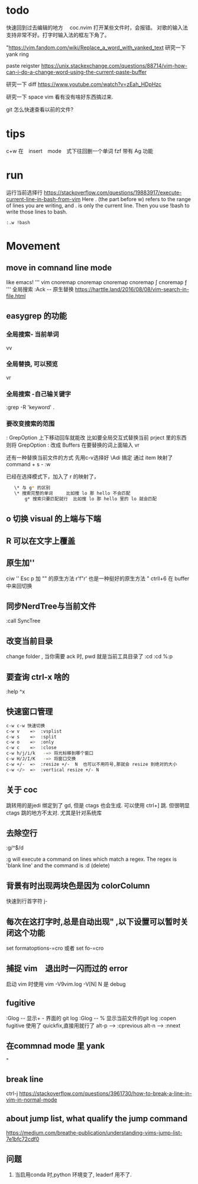 # todo                            
快速回到过去编辑的地方　
coc.nvim 打开某些文件时，会报错。
对歌的输入法支持非常不好。打字时输入法的框左下角了。　

"https://vim.fandom.com/wiki/Replace_a_word_with_yanked_text
研究一下 yank ring

paste  reigster 
https://unix.stackexchange.com/questions/88714/vim-how-can-i-do-a-change-word-using-the-current-paste-buffer

研究一下 diff
https://www.youtube.com/watch?v=zEah_HDpHzc

研究一下 space vim  看有没有啥好东西搞过来.

git 怎么快速查看以前的文件?
# tips                            
c+w 在　insert　mode　式下往回删一个单词
fzf 带有 Ag 功能
# run
运行当前选择行
https://stackoverflow.com/questions/19883917/execute-current-line-in-bash-from-vim
Here . (the part before w) refers to the range of lines you are writing, and . is only the current line. Then you use !bash to write those lines to bash.
```
:.w !bash

```
# Movement
## move in comnand line mode 
like emacs! 
''' vim
    cnoremap <C-A> <Home>
    cnoremap <C-F> <Right>
    cnoremap <C-B> <Left>
    cnoremap ∫ <S-Left>
    cnoremap ƒ <S-Right>
'''
全局搜索
:Ack <Keyword> --<filetype>
原生替换
https://harttle.land/2016/08/08/vim-search-in-file.html

## easygrep 的功能
### 全局搜索- 当前单词
<leader> vv
### 全局替换, 可以预览
<leader> vr

### 全局搜索 -自己输关键字
:grep -R 'keyword' . 

### 要改变搜索的范围
: GrepOption  上下移动回车就能改
比如要全局交互式替换当前 prject 里的东西
则将 GrepOption : 改成 Buffers
在要替换的词上面输入 <space>vr

还有一种替换当前文件的方式
先用c-v选择好 \\Adi 搞定
通过 item 映射了  command + s   -   :w

已经在选择模式下，加入了 <leader>r 的映射了，
``` bash
   \* 与 g* 的区别
   \* 搜索完整的单词     比如搜 lo 那 hello 不会匹配
       g* 搜索只要匹配就行  比如搜 lo 那 hello 里的 lo 就会匹配
``` 
## o 切换 visual 的上端与下端

## R 可以在文字上覆盖

## 原生加''
ciw '' Esc p 加 "" 的原生方法
r'f"r' 也是一种挺好的原生方法
" ctrll+6 在 buffer 中来回切换

## 同步NerdTree与当前文件
:call SyncTree

## 改变当前目录
change folder , 当你需要 ack 时, pwd 就是当前工具目录了
:cd <folder>
:cd %:p

## 要查询 ctrl-x 啥的
:help ^x

## 快速窗口管理
``` bash 
c-w c-w 快速切换 
c-w v    =>  :vsplist
c-w s    =>  :split
c-w o    =>  :only
c-w c    =>  :close
c-w h/j/i/k   -=> 将光标移到哪个窗口
c-w H/J/I/K   -=> 将窗口交换
c-w +/-  =>  :resize +/-  N  也可以不用符号,那就会 resize 到绝对的大小
c-w </>  =>  :vertical resize +/- N
```


## 关于 coc
跳转用的是jedi 绑定到了 gd, 但是 ctags 也会生成. 可以使用 ctrl+] 跳.
但很明显 ctags 跳的地方不太对. 尤其是针对系统库


## 去除空行
:g/^$/d

:g will execute a command on lines which match a regex. The regex is 'blank line' and the command is :d (delete)

## 背景有时出现两块色是因为 colorColumn
快速到行首字符  j-

## 每次在这打字时,总是自动出现" ,以下设置可以暂时关闭这个功能
set formatoptions-=cro     或者 set fo-=cro


## 捕捉 vim　退出时一闪而过的 error
启动 vim 时使用 vim -V9vim.log
-V[N] N 是 debug　

## fugitive 
:Glog --  显示+ - 界面的 git log
:Glog -- % 显示当前文件的git log
:copen fugitive 使用了 quickfix,直接用就行了
alt-p --> :cprevious
alt-n --> :nnext

## 在commnad mode 里 yank
<C-r>"


## break line
ctrl-j
https://stackoverflow.com/questions/3961730/how-to-break-a-line-in-vim-in-normal-mode


## about jump list, what qualify the jump command
https://medium.com/breathe-publication/understanding-vims-jump-list-7e1bfc72cdf0


## 问题
1. 当启用conda 时,python 环境变了, leaderf 用不了. 
